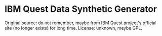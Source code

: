 # IBM Quest Data Synthetic Generator

Original source: do not remember, maybe from IBM Quest project's official site (no longer exists) for long time.
License: unknown, meybe GPL.
